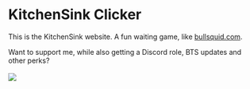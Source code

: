 # KitchenSink Clicker
This is the KitchenSink website. A fun waiting game, like [bullsquid.com](https://bullsquid.com/).

Want to support me, while also getting a Discord role, BTS updates and other perks?<br>
<br>
<a href="https://www.buymeacoffee.com/KitchenSink"><img src="https://img.buymeacoffee.com/button-api/?text=Buy me a sink&emoji=💧&slug=KitchenSink&button_colour=5F7FFF&font_colour=ffffff&font_family=Poppins&outline_colour=000000&coffee_colour=FFDD00" /></a>
